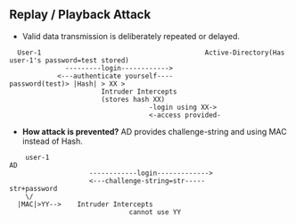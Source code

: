 ## Replay / Playback Attack
- Valid data transmission is deliberately repeated or delayed.  
```console
  User-1                                         Active-Directory(Has user-1's password=test stored)
              ---------login------------>
            <---authenticate yourself----
password(test)> |Hash| > XX >
                       Intruder Intercepts
                       (stores hash XX)    
                                   -login using XX->
                                   <-access provided-
```
- **How attack is prevented?** AD provides challenge-string and using MAC instead of Hash.
```console
    user-1                                                            AD
                    ------------login------------->
                    <---challenge-string=str-----
str+password
    \/
  |MAC|>YY-->    Intruder Intercepts
                              cannot use YY
```                              
